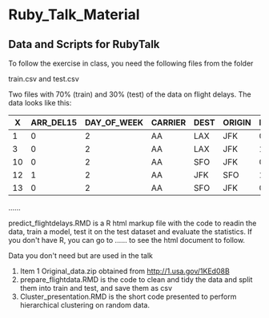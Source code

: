 # Ruby_Talk_Material
## Data and Scripts for RubyTalk

To follow the exercise in class, you need the following files from the folder

train.csv and test.csv

Two files with 70% (train) and 30% (test) of the data on flight delays. The data looks like this:

X |ARR_DEL15| DAY_OF_WEEK |CARRIER| DEST| ORIGIN| DEP_TIME_BLK
------------ | ------------ | ------------ | ------------ | ------------ | ----------- | -------------
1 |         0|           2|      AA|  LAX   | JFK   | 0900-0959
3 |         0|           2|      AA|  LAX    |JFK    |1200-1259
10|         0|           2|      AA|  SFO    |JFK   | 0700-0759
12|         1|           2|      AA|  JFK    |SFO  |  1100-1159
13|         0|           2|      AA|  SFO    |JFK |   0800-0859
......

predict_flightdelays.RMD is a R html markup file with the code to readin the data, train a model, test it on the test dataset and evaluate the statistics. If you don't have R, you can go to ...... to see the html document to follow.


Data you don't need but are used in the talk
1. Item 1  Original_data.zip obtained from http://1.usa.gov/1KEd08B
2. prepare_flightdata.RMD is the code to clean and tidy the data and split them into train and test, and save them as csv
3. Cluster_presentation.RMD is the short code presented to perform hierarchical clustering on random data.

